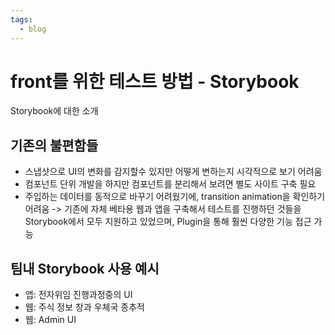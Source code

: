 ```yaml
---
tags:
  - blog
---
```


# front를 위한 테스트 방법 - Storybook

Storybook에 대한 소개

## 기존의 불편함들

- 스냅샷으로 UI의 변화를 감지할수 있지만 어떻게 변하는지 시각적으로 보기 어려움
- 컴포넌트 단위 개발을 하지만 컴포넌트를 분리해서 보려면 별도 사이트 구축 필요
- 주입하는 데이터를 동적으로 바꾸기 어려웠기에, transition animation을 확인하기 어려움
-> 기존에 자체 베타용 웹과 앱을 구축해서 테스트를 진행하던 것들을 Storybook에서 모두 지원하고 있었으며, Plugin을 통해 훨씬 다양한 기능 접근 가능

## 팀내 Storybook 사용 예시

- 앱: 전자위임 진행과정중의 UI
- 웹: 주식 정보 창과 우체국 종추적
- 웹: Admin UI
